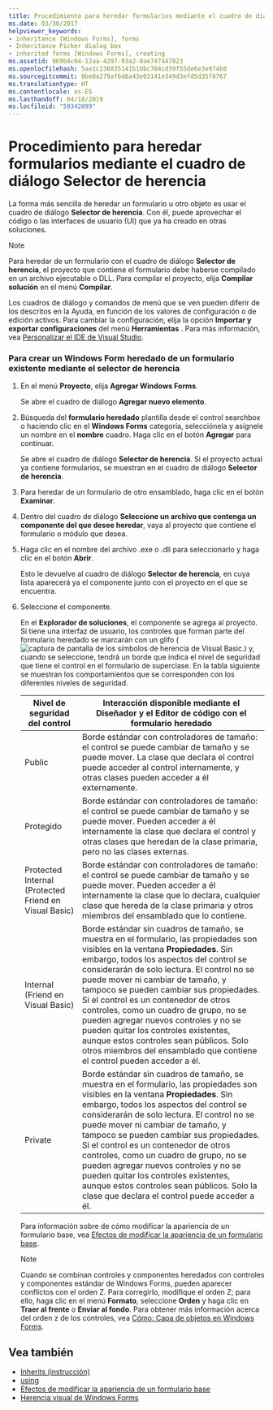 ```yaml
---
title: Procedimiento para heredar formularios mediante el cuadro de diálogo Selector de herencia
ms.date: 03/30/2017
helpviewer_keywords:
- inheritance [Windows Forms], forms
- Inheritance Picker dialog box
- inherited forms [Windows Forms], creating
ms.assetid: 969b4c04-12aa-4297-93a2-0ae747447823
ms.openlocfilehash: 5ae1c236835141b10bc704cd39f55de6e3e974b0
ms.sourcegitcommit: 0be8a279af6d8a43e03141e349d3efd5d35f8767
ms.translationtype: HT
ms.contentlocale: es-ES
ms.lasthandoff: 04/18/2019
ms.locfileid: "59342099"
---
```

# <a name="how-to-inherit-forms-using-the-inheritance-picker-dialog-box"></a>Procedimiento para heredar formularios mediante el cuadro de diálogo Selector de herencia
La forma más sencilla de heredar un formulario u otro objeto es usar el cuadro de diálogo **Selector de herencia**. Con él, puede aprovechar el código o las interfaces de usuario (UI) que ya ha creado en otras soluciones.  
  
> [!NOTE]
>  Para heredar de un formulario con el cuadro de diálogo **Selector de herencia**, el proyecto que contiene el formulario debe haberse compilado en un archivo ejecutable o DLL. Para compilar el proyecto, elija **Compilar solución** en el menú **Compilar**.  
>   
>  Los cuadros de diálogo y comandos de menú que se ven pueden diferir de los descritos en la Ayuda, en función de los valores de configuración o de edición activos. Para cambiar la configuración, elija la opción **Importar y exportar configuraciones** del menú **Herramientas** . Para más información, vea [Personalizar el IDE de Visual Studio](/visualstudio/ide/personalizing-the-visual-studio-ide).  
  
### <a name="to-create-a-windows-form-inherited-from-an-existing-form-by-using-the-inheritance-picker"></a>Para crear un Windows Form heredado de un formulario existente mediante el selector de herencia  
  
1. En el menú **Proyecto**, elija **Agregar Windows Forms**.  
  
     Se abre el cuadro de diálogo **Agregar nuevo elemento**.  
  
2. Búsqueda del **formulario heredado** plantilla desde el control searchbox o haciendo clic en el **Windows Forms** categoría, selecciónela y asígnele un nombre en el **nombre** cuadro. Haga clic en el botón **Agregar** para continuar.  
  
     Se abre el cuadro de diálogo **Selector de herencia**. Si el proyecto actual ya contiene formularios, se muestran en el cuadro de diálogo **Selector de herencia**.  
  
3. Para heredar de un formulario de otro ensamblado, haga clic en el botón **Examinar**.  
  
4. Dentro del cuadro de diálogo **Seleccione un archivo que contenga un componente del que desee heredar**, vaya al proyecto que contiene el formulario o módulo que desea.  
  
5. Haga clic en el nombre del archivo .exe o .dll para seleccionarlo y haga clic en el botón **Abrir**.  
  
     Esto le devuelve al cuadro de diálogo **Selector de herencia**, en cuya lista aparecerá ya el componente junto con el proyecto en el que se encuentra.  
  
6. Seleccione el componente.  
  
     En el **Explorador de soluciones**, el componente se agrega al proyecto. Si tiene una interfaz de usuario, los controles que forman parte del formulario heredado se marcarán con un glifo (![captura de pantalla de los símbolos de herencia de Visual Basic.](./media/how-to-inherit-forms-using-the-inheritance-picker-dialog-box/visual-basic-inheritance-glyph.gif)) y, cuando se seleccione, tendrá un borde que indica el nivel de seguridad que tiene el control en el formulario de superclase. En la tabla siguiente se muestran los comportamientos que se corresponden con los diferentes niveles de seguridad.  
  
    |Nivel de seguridad del control|Interacción disponible mediante el Diseñador y el Editor de código con el formulario heredado|  
    |-------------------------------|--------------------------------------------------------------------------------|  
    |Public|Borde estándar con controladores de tamaño: el control se puede cambiar de tamaño y se puede mover. La clase que declara el control puede acceder al control internamente, y otras clases pueden acceder a él externamente.|  
    |Protegido|Borde estándar con controladores de tamaño: el control se puede cambiar de tamaño y se puede mover. Pueden acceder a él internamente la clase que declara el control y otras clases que heredan de la clase primaria, pero no las clases externas.|  
    |Protected Internal (Protected Friend en Visual Basic)|Borde estándar con controladores de tamaño: el control se puede cambiar de tamaño y se puede mover. Pueden acceder a él internamente la clase que lo declara, cualquier clase que hereda de la clase primaria y otros miembros del ensamblado que lo contiene.|  
    |Internal (Friend en Visual Basic)|Borde estándar sin cuadros de tamaño, se muestra en el formulario, las propiedades son visibles en la ventana **Propiedades**. Sin embargo, todos los aspectos del control se considerarán de solo lectura. El control no se puede mover ni cambiar de tamaño, y tampoco se pueden cambiar sus propiedades. Si el control es un contenedor de otros controles, como un cuadro de grupo, no se pueden agregar nuevos controles y no se pueden quitar los controles existentes, aunque estos controles sean públicos. Solo otros miembros del ensamblado que contiene el control pueden acceder a él.|  
    |Private|Borde estándar sin cuadros de tamaño, se muestra en el formulario, las propiedades son visibles en la ventana **Propiedades**. Sin embargo, todos los aspectos del control se considerarán de solo lectura. El control no se puede mover ni cambiar de tamaño, y tampoco se pueden cambiar sus propiedades. Si el control es un contenedor de otros controles, como un cuadro de grupo, no se pueden agregar nuevos controles y no se pueden quitar los controles existentes, aunque estos controles sean públicos. Solo la clase que declara el control puede acceder a él.|  
  
     Para información sobre de cómo modificar la apariencia de un formulario base, vea [Efectos de modificar la apariencia de un formulario base](effects-of-modifying-base-form-appearance.md).  
  
    > [!NOTE]
    >  Cuando se combinan controles y componentes heredados con controles y componentes estándar de Windows Forms, pueden aparecer conflictos con el orden Z. Para corregirlo, modifique el orden Z; para ello, haga clic en el menú **Formato**, seleccione **Orden** y haga clic en **Traer al frente** o **Enviar al fondo**. Para obtener más información acerca del orden z de los controles, vea [Cómo: Capa de objetos en Windows Forms](../controls/how-to-layer-objects-on-windows-forms.md).  
  
## <a name="see-also"></a>Vea también

- [Inherits (instrucción)](~/docs/visual-basic/language-reference/statements/inherits-statement.md)
- [using](~/docs/csharp/language-reference/keywords/using.md)
- [Efectos de modificar la apariencia de un formulario base](effects-of-modifying-base-form-appearance.md)
- [Herencia visual de Windows Forms](windows-forms-visual-inheritance.md)
